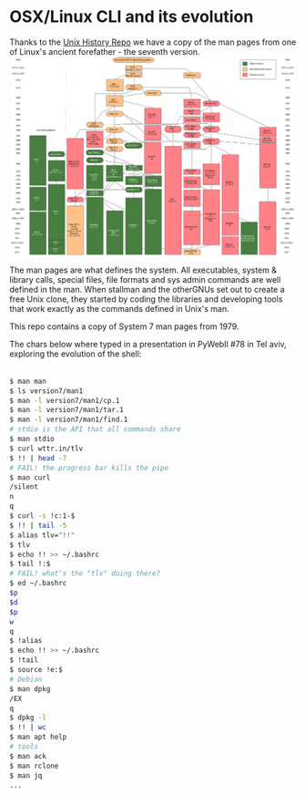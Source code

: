 OSX/Linux CLI and its evolution
===============================

Thanks to the 
[Unix History Repo](https://github.com/dspinellis/unix-history-repo) we have
a copy of the man pages from one of Linux's ancient forefather -
the seventh version. 
![Unix Histroy](images/Unix_history-simple.svg)

The man pages are what defines the system. All executables, system & library calls, special files, file formats and sys admin commands are well defined in the man. When stallman and the otherGNUs set out to create a free Unix clone, they started by coding the libraries
and developing tools that work exactly as the commands defined in Unix's man.

This repo contains a copy of System 7 man pages from 1979. 

The chars below where typed in a presentation in PyWebIl #78 in Tel aviv, exploring the evolution of the shell:

```bash

$ man man
$ ls version7/man1
$ man -l version7/man1/cp.1
$ man -l version7/man1/tar.1
$ man -l version7/man1/find.1
# stdio is the API that all commands share
$ man stdio 
$ curl wttr.in/tlv
$ !! | head -7
# FAIL! the progress bar kills the pipe
$ man curl
/silent
n
q
$ curl -s !c:1-$ 
$ !! | tail -5
$ alias tlv="!!"
$ tlv
$ echo !! >> ~/.bashrc
$ tail !:$
# FAIL! what's the "tlv" doing there?
$ ed ~/.bashrc
$p
$d
$p
w
q
$ !alias
$ echo !! >> ~/.bashrc
$ !tail
$ source !e:$
# Debian
$ man dpkg
/EX
q
$ dpkg -l
$ !! | wc
$ man apt help
# tools
$ man ack
$ man rclone
$ man jq
...
